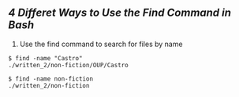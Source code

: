 ***4 Differet Ways to Use the Find Command in Bash***
---
1. Use the find command to search for files by name
```
$ find -name "Castro"
./written_2/non-fiction/OUP/Castro
```
```
$ find -name non-fiction
./written_2/non-fiction
```
